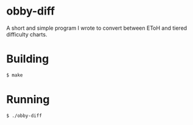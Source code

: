 # obby-diff
A short and simple program I wrote to convert between EToH and tiered difficulty charts.

# Building
```sh
$ make
```

# Running
```sh
$ ./obby-diff
```
